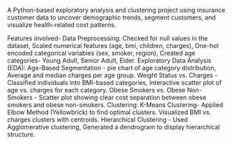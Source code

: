 A Python-based exploratory analysis and clustering project using insurance customer data to uncover demographic trends, segment customers, and visualize health-related cost patterns.

Features involved-
Data Preprocessing: Checked for null values in the dataset, Scaled numerical features (age, bmi, children, charges), One-hot encoded categorical variables (sex, smoker, region), Created age categories- Young Adult, Senior Adult, Elder.
Exploratory Data Analysis (EDA): Age-Based Segmentation - pie chart of age category distribution, Average and median charges per age group. Weight Status vs. Charges - Classified individuals into BMI-based categories, Interactive scatter plot of age vs. charges for each category. Obese Smokers vs. Obese Non-Smokers - Scatter plot showing clear cost separation between obese smokers and obese non-smokers.
Clustering: K-Means Clustering- Applied Elbow Method (Yellowbrick) to find optimal clusters. Visualized BMI vs. charges clusters with centroids. Hierarchical Clustering - Used Agglomerative clustering, Generated a dendrogram to display hierarchical structure.
